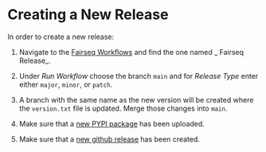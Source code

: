 # Creating a New Release

In order to create a new release:

1. Navigate to the [Fairseq Workflows](https://github.com/facebookresearch/fairseq/actions) and find the one named _
   Fairseq Release_.

2. Under _Run Workflow_ choose the branch `main` and for _Release Type_ enter either `major`, `minor`, or `patch`.

3. A branch with the same name as the new version will be created where the `version.txt` file is updated. Merge those
   changes into `main`.

4. Make sure that a [new PYPI package](https://pypi.org/project/fairseq/) has been uploaded.

5. Make sure that a [new github release](https://github.com/facebookresearch/fairseq/releases) has been created.
